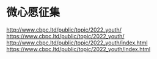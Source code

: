 # 微心愿征集
http://www.cbpc.ltd/public/topic/2022_youth/
https://www.cbpc.ltd/public/topic/2022_youth/ 
http://www.cbpc.ltd/public/topic/2022_youth/index.html
https://www.cbpc.ltd/public/topic/2022_youth/index.html